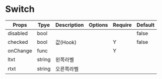 # Switch

| Props    | Tpye   | Description | Options | Require | Default |
| -------- | ------ | ----------- | ------- | ------- | ------- |
| disabled | bool   |             |         |         | false   |
| checked  | bool   | 값(Hook)    |         | Y       | false   |
| onChange | func   |             |         | Y       |         |
| ltxt     | string | 왼쪽라벨    |         |         |         |
| rtxt     | string | 오른쪽라벨  |         |         |         |
